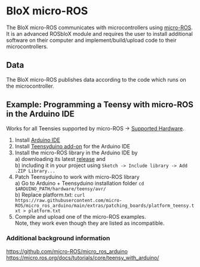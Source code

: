 # BloX micro-ROS

The BloX micro-ROS communicates with microcontrollers using [micro-ROS](https://micro.ros.org/). It is an advanced ROSbloX module and requires the user to install additional software on their computer and implement/build/upload code to their microcontrollers.

## Data

The BloX micro-ROS publishes data according to the code which runs on the microcontroller.

## Example: Programming a Teensy with micro-ROS in the Arduino IDE

Works for all Teensies supported by micro-ROS -> [Supported Hardware](https://micro.ros.org/docs/overview/hardware/).

1. Install [Arduino IDE](https://docs.arduino.cc/software/ide-v1)
2. Install [Teensyduino add-on](https://www.pjrc.com/teensy/td_download.html) for the Arduino IDE
3. Install the micro-ROS library in the Arduino IDE by  
    a) downloading its latest [release](https://github.com/micro-ROS/micro_ros_arduino/releases) and  
    b) including it in your project using `Sketch -> Include library -> Add .ZIP Library...`
4. Patch Teensyduino to work with micro-ROS library  
    a) Go to Arduino + Teensyduino installation folder `cd $ARDUINO_PATH/hardware/teensy/avr/`  
    b) Replace platform.txt: `curl https://raw.githubusercontent.com/micro-ROS/micro_ros_arduino/main/extras/patching_boards/platform_teensy.txt > platform.txt` 
5. Compile and upload one of the micro-ROS examples.  
   Note, they work even though they are listed as incompatible.


### Additional background information
https://github.com/micro-ROS/micro_ros_arduino  
https://micro.ros.org/docs/tutorials/core/teensy_with_arduino/
